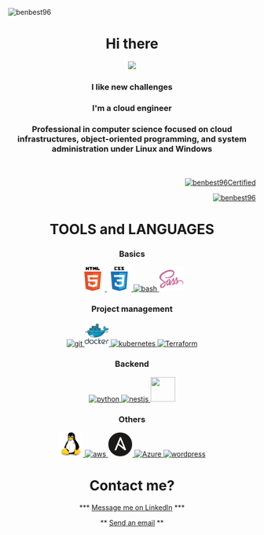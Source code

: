 <p align="left"> <img src="https://komarev.com/ghpvc/?username=benbest96&label=Profile%20views&color=0e75b6&style=flat" alt="benbest96" /> </p>
<h1 align="center">Hi there</h1>
<!-- Intr-->
<p style="margin: 15px;" align="center">
    <img src="https://readme-typing-svg.herokuapp.com?duration=2000&color=87CEEB&center=true&vCenter=true&lines=Junior+Developer;Cloud+Engineer;System+Administrator">
    <h3 align="center">I like new challenges</h3>
    <h3 align="center">I'm a cloud engineer</h3>
    <h3 align="center">Professional in computer science focused on cloud infrastructures, object-oriented programming, and system administration under Linux and Windows</h3>
</p>
<!-- Social -->
<p style="margin-top: 50px;">
    <p align="right">
        <a href="https://learn.microsoft.com/en-us/credentials/certifications/azure-fundamentals/?practice-assessment-type=certification#certification-resources" target="blank"><img src="https://img.shields.io/badge/AZURE-%2387CEEB.svg?style=for-the-badge&logo=microsoft-azure&logoColor=white" alt="benbest96" />Certified</a>
    </p>
    <p align="right">
        <a href="https://github.com/benbest96" target="blank"><img src="https://img.shields.io/github/followers/benbest96?style=social" alt="benbest96"/></a>
    </p>
<!-- Tools -->
<h1 align="center">TOOLS and LANGUAGES</h1>
<h3 align="center">Basics</h3>
<p align="center">
    <a href="https://www.w3.org/html/" target="_blank"> <img src="https://raw.githubusercontent.com/devicons/devicon/master/icons/html5/html5-original-wordmark.svg" alt="html5" width="50" height="50"/> </a>
    <a href="https://www.w3schools.com/css/" target="_blank"> <img src="https://raw.githubusercontent.com/devicons/devicon/master/icons/css3/css3-original-wordmark.svg" alt="css3" width="50" height="50"/> </a>
    <a href="https://www.gnu.org/software/bash/" target="_blank"> <img src="https://www.vectorlogo.zone/logos/gnu_bash/gnu_bash-icon.svg" alt="bash" width="50" height="50"/> </a>
    <a href="https://sass-lang.com" target="_blank"> <img src="https://raw.githubusercontent.com/devicons/devicon/master/icons/sass/sass-original.svg" alt="sass" width="50" height="50"/> </a>
</p>
<h3 align="center">Project management</h3>
<p align="center">
	<a href="https://git-scm.com/" target="_blank"> <img src="https://www.vectorlogo.zone/logos/git-scm/git-scm-icon.svg" alt="git" width="50" height="50"/> </a>
  <a href="https://www.docker.com/" target="_blank"> <img src="https://raw.githubusercontent.com/devicons/devicon/master/icons/docker/docker-original-wordmark.svg" alt="docker" width="50" height="50"/> </a>
  <a href="https://kubernetes.io/" target="_blank"> <img src="https://www.vectorlogo.zone/logos/kubernetes/kubernetes-icon.svg" alt="kubernetes" width="50" height="50"/> </a>
  <a href="https://www.terraform.io/" target="_blank"> <img src="https://www.vectorlogo.zone/logos/terraformio/terraformio-icon.svg" alt="Terraform" width="50" height="50"/> </a>
</p>
<h3 align="center">Backend</h3>
<p align="center">
    <a href="https://www.python.org/" target="_blank" rel="noreferrer"> <img src="https://www.vectorlogo.zone/logos/python/python-icon.svg" alt="python" width="40" height="40"/> </a>
    <a href="https://nestjs.com/" target="_blank"> <img src="https://d33wubrfki0l68.cloudfront.net/e937e774cbbe23635999615ad5d7732decad182a/26072/logo-small.ede75a6b.svg" alt="nestjs" width="50" height="50"/> </a>
  <a href="https://www.microsoft.com/en-ca/sql-server/" target="_blank"> <img src="https://img.shields.io/badge/SQL_SERVER-%23800020.svg?style=for-the-badge&logo=microsoft-sql-server&logoColor=white" width="50" height="50"/> </a>
</p>
<h3 align="center">Others</h3>
<p align="center">
	<a href="https://www.linux.org/" target="_blank"> <img src="https://raw.githubusercontent.com/devicons/devicon/master/icons/linux/linux-original.svg" alt="linux" width="50" height="50"/> </a>
	<a href="https://aws.amazon.com" target="_blank" rel="noreferrer"> <img src="https://www.vectorlogo.zone/logos/amazon_aws/amazon_aws-icon.svg" alt="aws" width="40" height="40"/> </a>
	<a href="https://www.ansible.com/" target="_blank"> <img src="https://raw.githubusercontent.com/devicons/devicon/master/icons/ansible/ansible-original.svg" alt="ansible" width="50" height="50"/> </a>
  <a href="https://azure.microsoft.com/en-us/" target="_blank" rel="noreferrer"> <img src="https://www.vectorlogo.zone/logos/microsoft_azure/microsoft_azure-icon.svg" alt="Azure" width="40" height="40"/> </a>
  <a href="https://wordpress.com/" target="_blank" rel="noreferrer"> <img src="https://www.vectorlogo.zone/logos/wordpress/wordpress-icon.svg" alt="wordpress" width="40" height="40"/> </a>
</p>

<!-- Contact -->
<h1 align="center">Contact me?</h1>
<p align="center">
    *** <a href="https://www.linkedin.com/in/ben-nzuzi/" target="_blank" rel="noopener"> Message me on Linkedln</a> ***
</p>
<p align="center">
    ** <a href="bennzuzi@outlook.com">Send an email</a> **
    <p style='margin-bottom: 20px'>
    </p>
</p>
